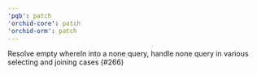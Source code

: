 ```yaml
---
'pqb': patch
'orchid-core': patch
'orchid-orm': patch
---
```


Resolve empty whereIn into a none query, handle none query in various selecting and joining cases (#266)
